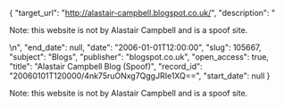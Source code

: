 {
  "target_url": "http://alastair-campbell.blogspot.co.uk/", 
  "description": "<p>Note: this website is not by Alastair Campbell and is a spoof site.</p>\n", 
  "end_date": null, 
  "date": "2006-01-01T12:00:00", 
  "slug": 105667, 
  "subject": "Blogs", 
  "publisher": "blogspot.co.uk", 
  "open_access": true, 
  "title": "Alastair Campbell Blog (Spoof)", 
  "record_id": "20060101T120000/4nk75ruONxg7QggJRIe1XQ==", 
  "start_date": null
}

<p>Note: this website is not by Alastair Campbell and is a spoof site.</p>

